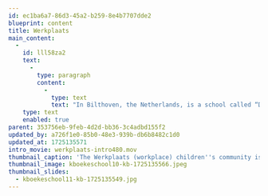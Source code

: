```yaml
---
id: ec1ba6a7-86d3-45a2-b259-8e4b7707dde2
blueprint: content
title: Werkplaats
main_content:
  -
    id: lll58za2
    text:
      -
        type: paragraph
        content:
          -
            type: text
            text: "In Bilthoven, the Netherlands, is a school called “De Werkplaats Kindergemeenschap” which translates as “The workplace children's community\". It was founded in 1926 by Kees Boeke, a Dutch reformist who advocated pacifism, respect for others, and \"sociocracy\" in which individuals in a community should have equal roles in decision making. The school relies on a Progressive Education concept based on Montessori principles\_and known for it its creative ways to make students and teachers co-responsible as a community for the curriculum. The school is\_still operating today.\_"
    type: text
    enabled: true
parent: 353756eb-9feb-4d2d-bb36-3c4adbd155f2
updated_by: a726f1e0-85b0-48e3-939b-db6b8482c1d0
updated_at: 1725135571
intro_movie: werkplaats-intro480.mov
thumbnail_caption: 'The Werkplaats (workplace) children''s community is a school in Bilthoven, The Netherlands. It was founded in 1926 by Kees Boeke, a Dutch reformist who advocated pacifism, respect for others, and "sociocracy" in which individuals in a community should have equal roles in decision making. The school relies on a Progressive Education concept based on Montessori principles and known for making students and teachers co-responsible for the curriculum. The school still operates today.'
thumbnail_image: kboekeschool10-kb-1725135566.jpeg
thumbnail_slides:
  - kboekeschool11-kb-1725135549.jpg
---
```

